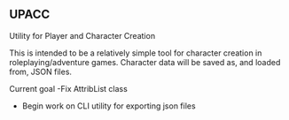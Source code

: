 UPACC
--------

Utility for Player and Character Creation


This is intended to be a relatively simple tool for character creation in roleplaying/adventure games.  Character data will be saved as, and loaded from, JSON files.

Current goal
-Fix AttribList class
- Begin work on CLI utility for exporting json files
